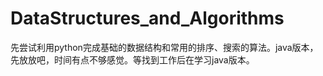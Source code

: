# DataStructures_and_Algorithms

先尝试利用python完成基础的数据结构和常用的排序、搜索的算法。java版本，先放放吧，时间有点不够感觉。等找到工作后在学习java版本。
